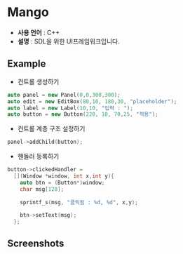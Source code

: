 Mango
====

* __사용 언어__ : C++
* __설명__ : SDL을 위한 UI프레임워크입니다.

Example
----
* 컨트롤 생성하기
```C++
auto panel = new Panel(0,0,300,300);
auto edit = new EditBox(80,10, 180,30, "placeholder");
auto label = new Label(10,10, "입력 : ");
auto button = new Button(220, 10, 70,25, "적용");
```
* 컨트롤 계층 구조 설정하기
```C++
panel->addChild(button);
```
* 핸들러 등록하기
```C++
button->clickedHandler = 
  [](Window *window, int x,int y){
    auto btn = (Button*)window;
    char msg[128];
    
    sprintf_s(msg, "클릭됨 : %d, %d", x,y);
    
    btn->setText(msg);
  };
```

Screenshots
----
